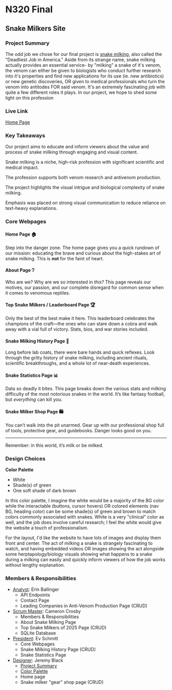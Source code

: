 # N320 Final

## Snake Milkers Site

### Project Summary

The odd job we chose for our final project is [snake milking](https://www.environmentalscience.org/career/snake-milker), also called the "Deadliest Job in America." Aside from its strange name, snake milking actually provides an essential service- by "milking" a snake of it's venom, the venom can either be given to biologists who conduct further research into it's properties and find new applications for its use (ie. new antibiotics) or new genetic discoveries, OR given to medical professionals who turn the venom into antitodes FOR said venom. It's an extremely fascinating job with quite a few different roles it plays. In our project, we hope to shed some light on this profession

### Live Link

[Home Page]()

### Key Takeaways

<!-- Understanding of why we are doing this project -->

Our project aims to educate and inform viewers about the value and process of snake milking through engaging and visual content.

Snake milking is a niche, high-risk profession with significant scientific and medical impact.

The profession supports both venom research and antivenom production.

The project highlights the visual intrigue and biological complexity of snake milking.

Emphasis was placed on strong visual communication to reduce reliance on text-heavy explanations.

### Core Webpages


####  Home Page 🏠
Step into the danger zone. The home page gives you a quick rundown of our mission: educating the brave and curious about the high-stakes art of snake milking. This is **not** for the faint of heart.

####  About Page ❔
Who are we? Why are we so interested in *this?* This page reveals our motives, our passion, and our complete disregard for common sense when it comes to venomous reptiles.

####  Top Snake Milkers / Leaderboard Page 🏆
Only the best of the best make it here. This leaderboard celebrates the champions of the craft—the ones who can stare down a cobra and walk away with a vial full of victory. Stats, bios, and war stories included.

####  Snake Milking History Page 📜
Long before lab coats, there were bare hands and quick reflexes. Look through the gritty history of snake milking, including ancient rituals, scientific breakthroughs, and a whole lot of near-death experiences.

####  Snake Statistics Page 📊
Data so deadly it bites. This page breaks down the various stats and milking difficulty of the most notorious snakes in the world. It’s like fantasy football, but *everything* can kill you.

####  Snake Milker Shop Page 🛍️
You can’t walk into the pit unarmed. Gear up with our professional shop full of tools, protective gear, and guidebooks. Danger looks good on you.

---

Remember: in this world, it’s milk or be milked.

### Design Choices

**Color Palette**

- White
- Shade(s) of green
- One soft shade of dark brown

In this color palette, I imagine the white would be a majority of the BG color while the interactable (buttons, cursor hovers) OR colored elements (nav BG, heading color) can be some shade(s) of green and brown to match colors commonly associated with snakes. White is a very "clinical" color as well, and the job does involve careful research; I feel the white would give the website a touch of professionalism.

For the layout, I'd like the website to have lots of images and display them front and center. The act of milking a snake is strangely fascinating to watch, and having embedded videos OR images showing the act alongside some herptapology/biology visuals showing what happens to a snake during a milking can easily and quickly inform viewers of how the job works without lengthy explanation.

<!-- Outline Database table design choice with rationale. -->

### Members & Responsibilities

- [Analyst](#key-takeaways): Erin Ballinger
  - API Endpoints
  - Contact Page
  - Leading Companies in Anti-Venom Production Page (CRUD)
- [Scrum Master](#Members-&-Responsibilities): Cameron Crosby
  - Members & Responsibilities
  - About Snake Milking Page
  - Top Snake Milkers of 2025 Page (CRUD)
  - SQLite Database
- [President](#Core-Webpages): Ev Schmitt
  - Core Webpages
  - Snake Milking History Page (CRUD)
  - Snake Statistics Page
- [Designer](#Design-Choices): Jeremy Black
  - [Project Summary](#project-summary)
  - [Color Palette](#color-palette)
  - Home page
  - Snake milker "gear" shop page (CRUD)

<!-- President – Submit assignments, write Link Link & Project Summary section
Scrum Master – Write Members & Responsibilities section
Analyst – Write Key Takeaways section -->
